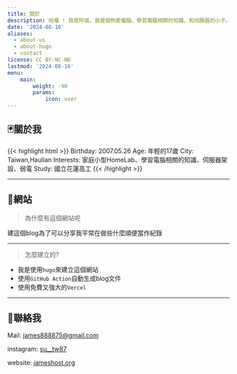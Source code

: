 ```yaml
---
title: 關於
description: 哈囉 ! 我是阿威。我是個熱愛電腦、學習電腦相關的知識、和伺服器的小子。
date: '2024-08-16'
aliases:
  - about-us
  - about-hugo
  - contact
license: CC BY-NC-ND
lastmod: '2024-08-16'
menu:
    main: 
        weight: -90
        params:
            icon: user
---
```




## 🃏關於我
{{< highlight html >}}
Birthday: 2007.05.26
Age: 年輕的17歲
City: Taiwan,Haulian
Interests: 家庭小型HomeLab、學習電腦相關的知識、伺服器架設、弱電
Study: 國立花蓮高工
{{< /highlight >}}

---

## 🌿網站
> 為什麼有這個網站呢

建這個blog為了可以分享我平常在做些什麼順便當作紀錄

-----
> 怎麼建立的?
- 我是使用`hugo`來建立這個網站
- 使用`GitHub Action`自動生成blog文件
- 使用免費又強大的`Vercel`

---
## 📱聯絡我
Mail: james888875@gmail.com

instagram: [su__tw87](https://www.instagram.com/su__tw87/)

website: [jameshost.org](https://jameshost.org)
<!-- Hugo makes use of a variety of open source projects including:

* https://github.com/yuin/goldmark
* https://github.com/alecthomas/chroma
* https://github.com/muesli/smartcrop
* https://github.com/spf13/cobra
* https://github.com/spf13/viper -->

<!-- Hugo is ideal for blogs, corporate websites, creative portfolios, online magazines, single page applications or even a website with thousands of pages.

Hugo is for people who want to hand code their own website without worrying about setting up complicated runtimes, dependencies and databases.

Websites built with Hugo are extremely fast, secure and can be deployed anywhere including, AWS, GitHub Pages, Heroku, Netlify and any other hosting provider.

Learn more and contribute on [GitHub](https://github.com/gohugoio). -->
